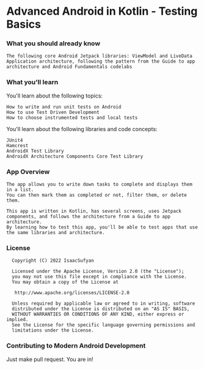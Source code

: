 <h1>Advanced Android in Kotlin - Testing Basics</h1>

<h3>What you should already know</h3>
    
    The following core Android Jetpack libraries: ViewModel and LiveData
    Application architecture, following the pattern from the Guide to app architecture and Android Fundamentals codelabs

<h3>What you'll learn</h3>

  You'll learn about the following topics:

    How to write and run unit tests on Android
    How to use Test Driven Development
    How to choose instrumented tests and local tests

You'll learn about the following libraries and code concepts:

    JUnit4
    Hamcrest
    AndroidX Test Library
    AndroidX Architecture Components Core Test Library

<h3>App Overview</h3>
    
    The app allows you to write down tasks to complete and displays them in a list. 
    You can then mark them as completed or not, filter them, or delete them.
    
    This app is written in Kotlin, has several screens, uses Jetpack components, and follows the architecture from a Guide to app architecture. 
    By learning how to test this app, you'll be able to test apps that use the same libraries and architecture.

<h3> License </h3>

<p>
     
      Copyright (C) 2022 IsaacSufyan

      Licensed under the Apache License, Version 2.0 (the "License");
      you may not use this file except in compliance with the License.
      You may obtain a copy of the License at

       http://www.apache.org/licenses/LICENSE-2.0

      Unless required by applicable law or agreed to in writing, software
      distributed under the License is distributed on an "AS IS" BASIS,
      WITHOUT WARRANTIES OR CONDITIONS OF ANY KIND, either express or implied.
      See the License for the specific language governing permissions and
      limitations under the License.
      
</p>

<h3> Contributing to Modern Android Development </h3>

Just make pull request. You are in!
